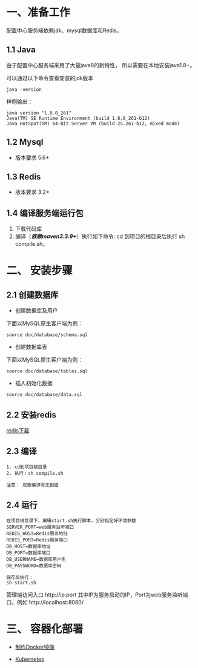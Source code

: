 # 一、准备工作
配置中心服务端依赖jdk、mysql数据库和Redis。
## 1.1 Java
由于配置中心服务端采用了大量java8的新特性， 所以需要在本地安装java1.8+。

可以通过以下命令查看安装的jdk版本

```bazaar
java -version
```

样例输出：

```bazaar
java version "1.8.0_261"
Java(TM) SE Runtime Environment (build 1.8.0_261-b12)
Java HotSpot(TM) 64-Bit Server VM (build 25.261-b12, mixed mode)
```

## 1.2 Mysql

+ 版本要求 5.6+

## 1.3 Redis

+ 版本要求 3.2+

## 1.4 编译服务端运行包

1.  下载代码库
2.  编译（***依赖maven3.3.9+***）执行如下命令:
    cd 到项目的根目录后执行 sh compile.sh。
    
# 二、 安装步骤

## 2.1 创建数据库

+ 创建数据库及用户

下面以MySQL原生客户端为例：
```bazaar
source doc/database/schema.sql
```

+ 创建数据库表
  

下面以MySQL原生客户端为例：
```bazaar
source doc/database/tables.sql
```

+ 插入初始化数据
```bazaar
source doc/database/data.sql
```

## 2.2 安装redis

[redis下载](https://redis.io/download/)


## 2.3 编译

```bazaar
1. cd到项目根目录
2. 执行：sh compile.sh

注意： 观察编译有无报错
```

## 2.4 运行

```bazaar
在项目根目录下，编辑start.sh执行脚本，分别指定好环境参数
SERVER_PORT=web服务监听端口
REDIS_HOST=Redis服务地址
REDIS_PORT=Redis服务端口
DB_HOST=数据库地址
DB_PORT=数据库端口
DB_USERNAME=数据库用户名
DB_PASSWORD=数据库密码

保存后执行：
sh start.sh

```
管理端访问入口
http://ip:port 其中IP为服务启动的IP，Port为web服务监听端口，例如 http://localhost:8080/

# 三、 容器化部署
- [制作Docker镜像](./docker-guide.md)

- [Kubernetes](./k8s-guide.md)